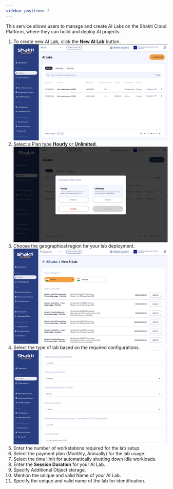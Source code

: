 ```yaml
---
sidebar_position: 2
---
```

This service allows users to manage and create AI Labs on the Shakti Cloud Platform, where they can build and deploy AI projects.

1. To create new AI Lab, click the **New AI Lab** button.
	![AI Lab](img/AILab1.png)
2. Select a Plan type **Hourly** or **Unlimited**.
   ![Choose Plan type](img/AILab2.png)
3. Choose the geographical region for your lab deployment.
   ![AI Lab](img/AILab4.png)
4. Select the type of lab based on the required configurations.
   ![Creating AI Lab](img/AILab5.png)
5. Enter the number of workstations required for the lab setup.
6. Select the payment plan (Monthly, Annually) for the lab usage.
7. Select the time limit for automatically shutting down idle workloads.
8. Enter the **Session Duration** for your AI Lab.
9. Specify Additional Object storage.
10. Mention the unique and valid Name of your AI Lab.
11. Specify the unique and valid name of the lab for identification.